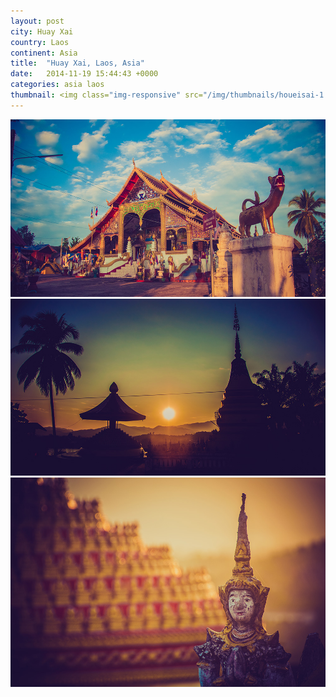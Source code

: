 ```yaml
---
layout: post
city: Huay Xai
country: Laos
continent: Asia
title:  "Huay Xai, Laos, Asia"
date:   2014-11-19 15:44:43 +0000
categories: asia laos
thumbnail: <img class="img-responsive" src="/img/thumbnails/houeisai-1.jpg" alt="Houei Sai, Huay Xai Laos" />
---
```


<div class="img-container">
	<img class="img-responsive" src="/img/countries/laos/houeisai-1.jpg" alt="Huay Xai, Laos, Asia"/>
	<img class="img-responsive" src="/img/countries/laos/houeisai-2.jpg" alt="Huay Xai, Laos, Asia"/>
	<img class="img-responsive" src="/img/countries/laos/houeisai-3.jpg" alt="Huay Xai, Laos, Asia"/>
</div>
